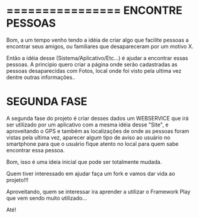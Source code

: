 ================
ENCONTRE PESSOAS
================

Bom, a um tempo venho tendo a idéia de criar algo que facilite pessoas a encontrar seus amigos,
ou familiares que desapareceram por um motivo X.

Então a idéia desse (Sistema/Aplicativo/Etc...) é ajudar a encontrar essas pessoas. 
A principio quero criar a página onde serão cadastradas as pessoas desaparecidas com Fotos,
local onde foi visto pela ultima vez dentre outras informações..

SEGUNDA FASE
============

A segunda fase do projeto é criar desses dados um WEBSERVICE que irá ser utilizado por um aplicativo
com a mesma idéia desse "Site", e aproveitando o GPS e também as localizações de onde as pessoas foram vistas
pela ultima vez, aparecer algum tipo de aviso ao usuário no smartphone para que o usuário fique atento no local
para quem sabe encontrar essa pessoa. 

Bom, isso é uma ideia inicial que pode ser totalmente mudada. 

Quem tiver interessado em ajudar faça um fork e vamos dar vida ao projeto!!! 

Aproveitando, quem se interessar ira aprender a utilizar o Framework Play que vem sendo muito utilizado...

Até!